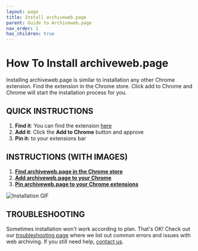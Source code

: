 ```yaml
---
layout: page
title: Install archiveweb.page
parent: Guide to Archiveweb.page
nav_order: 1
has_children: true
---
```


# How To Install archiveweb.page
Installing archiveweb.page is similar to installation any other Chrome extension. Find the extension in the Chrome store. Click add to Chrome and Chrome will start the installation process for you. 

## QUICK INSTRUCTIONS

1. <b>Find it</b>: You can find the extension <a href="https://chrome.google.com/webstore/detail/webrecorder/fpeoodllldobpkbkabpblcfaogecpndd" target="_blank"> here</a>
2. <b>Add it</b>: Click the <b>Add to Chrome</b> button and approve
3. <b>Pin it:</b> to your extensions bar

## INSTRUCTIONS (WITH IMAGES)
1. <b>[Find archiveweb.page in the Chrome store](installation/chromestore)</b>
2. <b>[Add archiveweb.page to your Chrome](installation/add_extension)</b>
3. <b>[Pin archiveweb.page to your Chrome extensions](installation/pin_extension)</b> 

![Installation GIF](/assets/images/installation/install.gif)


## TROUBLESHOOTING
Sometimes installation won't work according to plan. That's OK! Check out our [troubleshooting page](troubleshooting) where we list out common errors and issues with web archiving. If you still need help, [contact us](contact).
